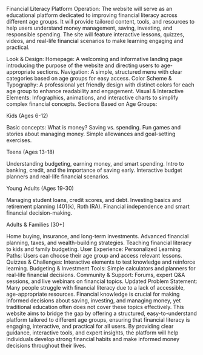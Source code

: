 Financial Literacy Platform
Operation:
The website will serve as an educational platform dedicated to improving financial literacy across different age groups. It will provide tailored content, tools, and resources to help users understand money management, saving, investing, and responsible spending. The site will feature interactive lessons, quizzes, videos, and real-life financial scenarios to make learning engaging and practical.

Look & Design:
Homepage: A welcoming and informative landing page introducing the purpose of the website and directing users to age-appropriate sections.
Navigation: A simple, structured menu with clear categories based on age groups for easy access.
Color Scheme & Typography: A professional yet friendly design with distinct colors for each age group to enhance readability and engagement.
Visual & Interactive Elements: Infographics, animations, and interactive charts to simplify complex financial concepts.
Sections Based on Age Groups:



Kids (Ages 6-12)

Basic concepts: What is money? Saving vs. spending.
Fun games and stories about managing money.
Simple allowances and goal-setting exercises.



Teens (Ages 13-18)

Understanding budgeting, earning money, and smart spending.
Intro to banking, credit, and the importance of saving early.
Interactive budget planners and real-life financial scenarios.



Young Adults (Ages 19-30)

Managing student loans, credit scores, and debt.
Investing basics and retirement planning (401(k), Roth IRA).
Financial independence and smart financial decision-making.



Adults & Families (30+)

Home buying, insurance, and long-term investments.
Advanced financial planning, taxes, and wealth-building strategies.
Teaching financial literacy to kids and family budgeting.
User Experience:
Personalized Learning Paths: Users can choose their age group and access relevant lessons.
Quizzes & Challenges: Interactive elements to test knowledge and reinforce learning.
Budgeting & Investment Tools: Simple calculators and planners for real-life financial decisions.
Community & Support: Forums, expert Q&A sessions, and live webinars on financial topics.
Updated Problem Statement:
Many people struggle with financial literacy due to a lack of accessible, age-appropriate resources. Financial knowledge is crucial for making informed decisions about saving, investing, and managing money, yet traditional education often does not cover these topics effectively. This website aims to bridge the gap by offering a structured, easy-to-understand platform tailored to different age groups, ensuring that financial literacy is engaging, interactive, and practical for all users. By providing clear guidance, interactive tools, and expert insights, the platform will help individuals develop strong financial habits and make informed money decisions throughout their lives.
